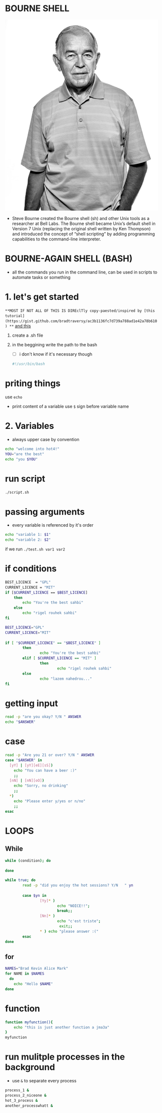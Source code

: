 # BOURNE SHELL

![960ef417382095e75ccddd9e4362f5e4.png](_resources/960ef417382095e75ccddd9e4362f5e4.png)

- Steve Bourne created the Bourne shell (sh) and other Unix tools as a researcher at Bell Labs. The Bourne shell became Unix’s default shell in Version 7 Unix (replacing the original shell written by Ken Thompson) and introduced the concept of “shell scripting” by adding programming capabilities to the command-line interpreter.

# BOURNE-AGAIN SHELL (BASH)

- all the commands you run in the command line, can be used in scripts to automate tasks or something

# 1\. let's get started

`**MOST IF NOT ALL OF THIS IS DIREclTly copy-paested/inspired by [this tutorial](https://gist.github.com/bradtraversy/ac3b1136fc7d739a788ad1e42a78b610) **`
[and this](https://www.youtube.com/watch?v=v-F3YLd6oMw)

1.  create a .sh file
2.  in the beggining write the path to the bash
    
    - [ ] i don't know if it's necessary though
    
    ```bash
    #!/usr/bin/bash
    ```
    

# priting things

use `echo`

- print content of a variable
    use `$` sign before variable name

# 2\. Variables

- always upper case by convention

```bash
echo "welcome into hot4!"
YOU="are the best"
echo "you $YOU"
```

# run script

`./script.sh`

# passing arguments

- every variable is referenced by it's order

```bash
echo "variable 1: $1" 
echo "variable 2: $2" 
```

if we run `./test.sh var1 var2`

# if conditions

```bash
BEST_LICENCE  = "GPL"
CURRENT_LICENCE = "MIT"
if [$CURRENT_LICENCE == $BEST_LICENCE] 
    then
        echo "You're the best sahbi"
    else 
        echo "rigel rouhek sahbi"
fi
```

```bash
BEST_LICENCE="GPL"
CURRENT_LICENCE="MIT"

if [ "$CURRENT_LICENCE" == "$BEST_LICENCE" ]
        then
                echo "You're the best sahbi"
        elif [ $CURRENT_LICENCE == "MIT" ]
                then
                        echo "rigel rouhek sahbi"
        else
                echo "lazem nahedrou..."
fi
```

# getting input

```bash
read -p "are you okay? Y/N " ANSWER
echo "$ANSWER"
```

# case

```bash
read -p "Are you 21 or over? Y/N " ANSWER
case "$ANSWER" in
  [yY] | [yY][eE][sS])
    echo "You can have a beer :)"
    ;;
  [nN] | [nN][oO])
    echo "Sorry, no drinking"
    ;;
  *)
    echo "Please enter y/yes or n/no"
    ;;
esac
```

# LOOPS

## While

```bash
while (condition); do 

done
```

```bash
while true; do
        read -p "did you enjoy the hot sessions? Y/N   " yn

        case $yn in
                [Yy]* )
                        echo "NOICE!!";
                        break;;
                [Nn]* )
                        echo "c'est triste";
                         exit;;
                * ) echo "please answer :("
        esac
done
```

## for

```bash
NAMES="Brad Kevin Alice Mark"
for NAME in $NAMES
  do
    echo "Hello $NAME"
done
```

# function

```bash
function myfunction(){
    echo "this is just another function a jma3a"
}
myfunction
```

# run mulitple processes in the background

- use `&` to separate every process

```bash
process_1 &
process_2_niceone &
hot_3_process &
another_processwhatt &
```
